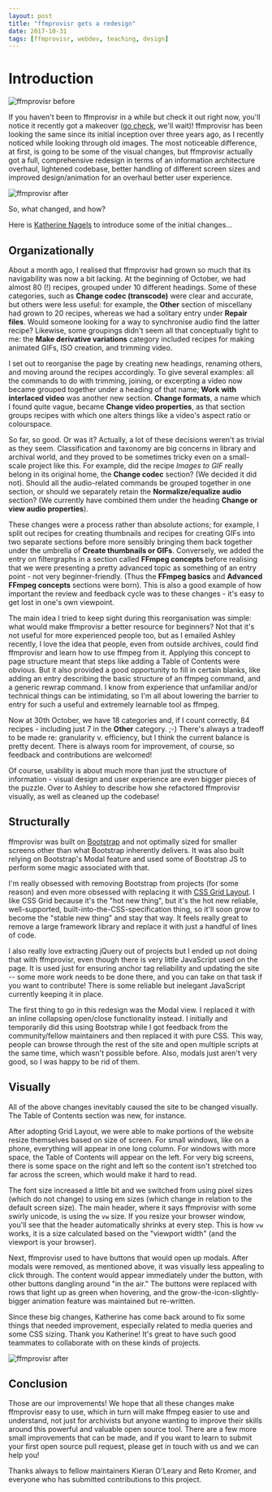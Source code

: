 ```yaml
---
layout: post
title: "ffmprovisr gets a redesign"
date: 2017-10-31
tags: [ffmprovisr, webdev, teaching, design]
---
```


# Introduction

![ffmprovisr before](/images/ffmprovisr_before.png)  


If you haven't been to ffmprovisr in a while but check it out right now, you'll notice it recently got a makeover ([go check](https://amiaopensource.github.io/ffmprovisr/), we'll wait)! ffmprovisr has been looking the same since its initial inception over three years ago, as I recently noticed while looking through old images. The most noticeable difference, at first, is going to be some of the visual changes, but ffmprovisr actually got a full, comprehensive redesign in terms of an information architecture overhaul, lightened codebase, better handling of different screen sizes and improved design/animation for an overhaul better user experience.


![ffmprovisr after](/images/ffmprovisr_after2.png)  


So, what changed, and how?

Here is [Katherine Nagels](https://github.com/kfrn) to introduce some of the initial changes...

## Organizationally

About a month ago, I realised that ffmprovisr had grown so much that its navigability was now a bit lacking. At the beginning of October, we had almost 80 (!) recipes, grouped under 10 different headings. Some of these categories, such as **Change codec (transcode)** were clear and accurate, but others were less useful: for example, the **Other** section of miscellany had grown to 20 recipes, whereas we had a solitary entry under **Repair files**. Would someone looking for a way to synchronise audio find the latter recipe? Likewise, some groupings didn't seem all that conceptually tight to me: the **Make derivative variations** category included recipes for making animated GIFs, ISO creation, and trimming video.

I set out to reorganise the page by creating new headings, renaming others, and moving around the recipes accordingly. To give several examples: all the commands to do with trimming, joining, or excerpting a video now became grouped together under a heading of that name; **Work with interlaced video** was another new section. **Change formats**, a name which I found quite vague, became **Change video properties**, as that section groups recipes with which one alters things like a video's aspect ratio or colourspace.

So far, so good. Or was it? Actually, a lot of these decisions weren't as trivial as they seem. Classification and taxonomy are big concerns in library and archival world, and they proved to be sometimes tricky even on a small-scale project like this. For example, did the recipe _Images to GIF_ really belong in its original home, the **Change codec** section? (We decided it did not). Should all the audio-related commands be grouped together in one section, or should we separately retain the **Normalize/equalize audio** section? (We currently have combined them under the heading **Change or view audio properties**).

These changes were a process rather than absolute actions; for example, I split out recipes for creating thumbnails and recipes for creating GIFs into two separate sections before more sensibly bringing them back together under the umbrella of **Create thumbnails or GIFs**. Conversely, we added the entry on filtergraphs in a section called **FFmpeg concepts** before realising that we were presenting a pretty advanced topic as something of an entry point - not very beginner-friendly. (Thus the **FFmpeg basics** and **Advanced FFmpeg concepts** sections were born). This is also a good example of how important the review and feedback cycle was to these changes - it's easy to get lost in one's own viewpoint.

The main idea I tried to keep sight during this reorganisation was simple: what would make ffmprovisr a better resource for beginners? Not that it's not useful for more experienced people too, but as I emailed Ashley recently, I love the idea that people, even from outside archives, could find ffmprovisr and learn how to use ffmpeg from it. Applying this concept to page structure meant that steps like adding a Table of Contents were obvious. But it also provided a good opportunity to fill in certain blanks, like adding an entry describing the basic structure of an ffmpeg command, and a generic rewrap command. I know from experience that unfamiliar and/or technical things can be intimidating, so I'm all about lowering the barrier to entry for such a useful and extremely learnable tool as ffmpeg.

Now at 30th October, we have 18 categories and, if I count correctly, 84 recipes - including just 7 in the **Other** category. ;-) There's always a tradeoff to be made re: granularity v. efficiency, but I think the current balance is pretty decent. There is always room for improvement, of course, so feedback and contributions are welcomed!

Of course, usability is about much more than just the structure of information - visual design and user experience are even bigger pieces of the puzzle. Over to Ashley to describe how she refactored ffmprovisr visually, as well as cleaned up the codebase!

## Structurally

ffmprovisr was built on [Bootstrap](http://getbootstrap.com/) and not optimally sized for smaller screens other than what Bootstrap inherently delivers. It was also built relying on Bootstrap's Modal feature and used some of Bootstrap JS to perform some magic associated with that.

I'm really obsessed with removing Bootstrap from projects (for some reason) and even more obsessed with replacing it with [CSS Grid Layout](https://developer.mozilla.org/en-US/docs/Web/CSS/CSS_Grid_Layout). I like CSS Grid because it's the "hot new thing", but it's the hot new reliable, well-supported, built-into-the-CSS-specification thing, so it'll soon grow to become the "stable new thing" and stay that way. It feels really great to remove a large framework library and replace it with just a handful of lines of code.

I also really love extracting jQuery out of projects but I ended up not doing that with ffmprovisr, even though there is very little JavaScript used on the page. It is used just for ensuring anchor tag reliability and updating the site -- some more work needs to be done there, and you can take on that task if you want to contribute! There is some reliable but inelegant JavaScript currently keeping it in place.

The first thing to go in this redesign was the Modal view. I replaced it with an inline collapsing open/close functionality instead. I initially and temporarily did this using Bootstrap while I got feedback from the community/fellow maintainers and then replaced it with pure CSS. This way, people can browse through the rest of the site and open multiple scripts at the same time, which wasn't possible before. Also, modals just aren't very good, so I was happy to be rid of them.

## Visually

All of the above changes inevitably caused the site to be changed visually. The Table of Contents section was new, for instance.

After adopting Grid Layout, we were able to make portions of the website resize themselves based on size of screen. For small windows, like on a phone, everything will appear in one long column. For windows with more space, the Table of Contents will appear on the left. For very big screens, there is some space on the right and left so the content isn't stretched too far across the screen, which would make it hard to read.

The font size increased a little bit and we switched from using pixel sizes (which do not change) to using em sizes (which change in relation to the default screen size). The main header, where it says ffmprovisr with some swirly unicode, is using the `vw` size. If you resize your browser window, you'll see that the header automatically shrinks at every step. This is how `vw` works, it is a size calculated based on the "viewport width" (and the viewport is your browser).

Next, ffmprovisr used to have buttons that would open up modals. After modals were removed, as mentioned above, it was visually less appealing to click through. The content would appear immediately under the button, with other buttons dangling around "in the air." The buttons were replaced with rows that light up as green when hovering, and the grow-the-icon-slightly-bigger animation feature was maintained but re-written.

Since these big changes, Katherine has come back around to fix some things that needed improvement, especially related to media queries and some CSS sizing. Thank you Katherine! It's great to have such good teammates to collaborate with on these kinds of projects.


![ffmprovisr after](/images/ffmprovisr_after.png)  


## Conclusion

Those are our improvements! We hope that all these changes make ffmprovisr easy to use, which in turn will make ffmpeg easier to use and understand, not just for archivists but anyone wanting to improve their skills around this powerful and valuable open source tool. There are a few more small improvements that can be made, and if you want to learn to submit your first open source pull request, please get in touch with us and we can help you!

Thanks always to fellow maintainers Kieran O'Leary and Reto Kromer, and everyone who has submitted contributions to this project.
